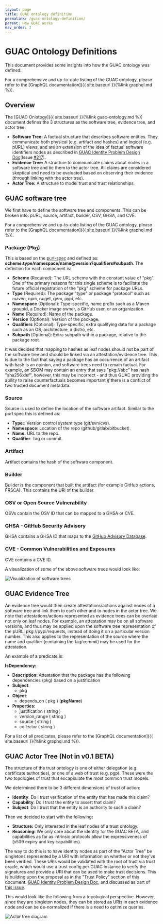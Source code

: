 ```yaml
---
layout: page
title: GUAC ontology definition
permalink: /guac-ontology-definition/
parent: How GUAC works
nav_order: 3
---
```


# GUAC Ontology Definitions

This document provides some insights into how the GUAC ontology was defined.

For a comprehensive and up-to-date listing of the GUAC ontology, please refer to
the [GraphQL documentation]({{ site.baseurl }}{%link graphql.md %}).

## Overview

The [GUAC Onlotogy]({{ site.baseurl }}{%link guac-ontology.md %}) document
defines the 3 structures as the software tree, evidence tree, and actor tree.

- **Software Tree:** A factual structure that describes software entities. They
  communicate both physical (e.g. artifact and hashes) and logical (e.g. pURL)
  views, and are an extension of the idea of factual software identifiers nodes
  as described in
  [GUAC Identity Problem Design Doc](https://docs.google.com/document/d/1BUEi7q2i-KXlAhsh1adYvL1fkWN-q8FrgLyEre7c5kg/edit?resourcekey=0-02sC5-9IbTfwJckze_CDQw)(Issue
  [#217](https://github.com/guacsec/guac/issues/217)).
- **Evidence Tree:** A structure to communicate claims about nodes in a software
  tree and tie them to the actor tree. All claims are considered skeptical and
  need to be evaluated based on observing their evidence (through linking with
  the actor tree).
- **Actor Tree:** A structure to model trust and trust relationships.

## GUAC software tree

We first have to define the software tree and components. This can be broken
into: pURL, source, artifact, builder, OSV, GHSA, and CVE.

For a comprehensive and up-to-date listing of the GUAC ontology, please refer to
the [GraphQL documentation]({{ site.baseurl }}{%link graphql.md %}).

### Package (Pkg)

This is based on the [purl-spec](https://github.com/package-url/purl-spec) and
defined as: **scheme:type/namespace/name@version?qualifiers#subpath**. The
definition for each component is:

- **Scheme** (Required): The URL scheme with the constant value of "pkg". One of
  the primary reasons for this single scheme is to facilitate the future
  official registration of the "pkg" scheme for package URLs.
- **Type** (Required): The package "type" or package "protocol" such as maven,
  npm, nuget, gem, pypi, etc.
- **Namespace** (Optional): Type-specific, name prefix such as a Maven groupid,
  a Docker image owner, a GitHub user, or an organization.
- **Name** (Required): Name of the package.
- **Version** (Optional): Version of the package.
- **Qualifiers** (Optional): Type-specific, extra qualifying data for a package
  such as an OS, architecture, a distro, etc.
- **Subpath** (Optional): Extra subpath within a package, relative to the
  package root.

It was decided that mapping to hashes as leaf nodes should not be part of the
software tree and should be linked via an attestation/evidence tree. This is due
to the fact that saying a package has an occurrence of an artifact with hash is
an opinion, and software trees need to remain factual. For example, an SBOM may
contain an entry that says "pkg://abc" has hash "sha256:def", however, this may
be incorrect - and thus GUAC providing the ability to raise counterfactuals
becomes important _if_ there is a conflict of two trusted document metadata.

### Source

Source is used to define the location of the software artifact. Similar to the
purl spec this is defined as:

- **Type:**: Version control system type (git/svn/cvs).
- **Namespace**: Location of the repo (github/gitlab/bitbucket).
- **Name**: URL to the repo.
- **Qualifier**: Tag or commit.

### Artifact

Artifact contains the hash of the software component.

### Builder

Builder is the component that built the artifact (for example GitHub actions,
FRSCA). This contains the URI of the builder.

### [OSV](https://osv.dev/) or Open Source Vulnerability

OSVs contain the OSV ID that can be mapped to a GHSA or CVE.

### GHSA - GitHub Security Advisory

GHSA contains a GHSA ID that maps to the
[GitHub Advisory Database](https://github.com/advisories).

### CVE - Common Vulnerabilities and Exposures

CVE contains a CVE ID.

A visualization of some of the above software trees would look like:

![Visualization of software trees](assets/images/softwaretreevis.png)

## GUAC Evidence Tree

An evidence tree would then create attestations/actions against nodes of a
software tree and link them to each other and to nodes in the actor tree. We
note that attestations/actions represented as evidence trees can be overlaid not
only on leaf nodes. For example, an attestation may be on all software versions,
and thus may be applied upon the software tree representation of the pURL:
pkg://pypi/requests, instead of doing it on a particular version number. This
also applies to the representation of the source where the name and qualifier
(containing the tag/commit) may be used for the attestation.

An example of a predicate is:

**IsDependency:**

- **Description**: Attestation that the package has the following dependencies
  (pkg) based on a justification
- **Subject**:
  - pkg
- **Object**:
  - depends_on ( pkg ) (**pkgName**)
- **Properties**:
  - justification ( string )
  - version_range ( string )
  - source ( string )
  - collector ( string )

For a list of all predicates, please refer to the [GraphQL
documentation]({{ site.baseurl }}{%link graphql.md %}).

## GUAC Actor Tree (Not in v0.1 BETA)

The structure of the trust ontology is one of either delegation (e.g.
certificate authorities), or one of a web of trust (e.g. pgp). These were the
two topologies of trust that encapsulate the most common trust models.

We determined there to be 3 different dimensions of trust of action:

- **Identity**: Do I trust verification of the entity that has made this claim?
- **Capability**: Do I trust the entity to assert that claim?
- **Subject**: Do I trust that the entity is an authority to such a claim?

Then we decided to start with the following:

- **Structure:** Only interested in the leaf nodes of a trust ontology.
- **Reasoning:** We only care about the identity for the GUAC BETA, and
  capabilities as far as intrinsic protocols allow the expressiveness of (x509
  expiry and key capabilities).

The way to do this is to have identity nodes as part of the "Actor Tree" be
singletons represented by a URI with information on whether or not they've been
verified. These URIs would be validated with the root of trust via trust oracle,
which would use a trust config per GUAC instance to verify the signatures and
provide a URI that can be used to make trust decisions. This is building upon
the proposal as in the "Trust Policy" section of this document:
[GUAC Identity Problem Design Doc](https://docs.google.com/document/d/1BUEi7q2i-KXlAhsh1adYvL1fkWN-q8FrgLyEre7c5kg/edit?resourcekey=0-02sC5-9IbTfwJckze_CDQw#heading=h.h9kfextfhlqn),
and discussed as part of
[this issue](https://github.com/guacsec/guac/issues/75).

This would look like the following from a topological perspective. However,
since they are singleton nodes, they can be stored as URIs in each evidence node
and can be de-normalized if there is a need to optimize queries.

![Actor tree diagram](assets/images/3trees.png)
